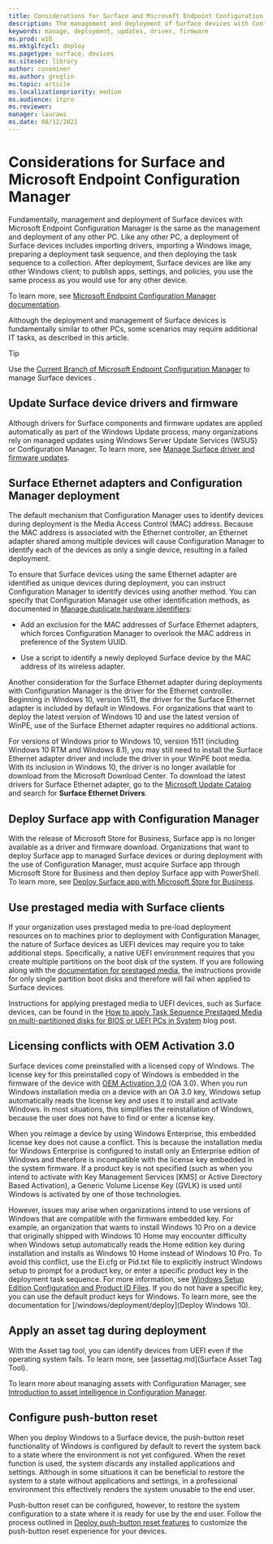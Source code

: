 ```yaml
---
title: Considerations for Surface and Microsoft Endpoint Configuration Manager
description: The management and deployment of Surface devices with Configuration Manager is fundamentally the same as any other PC; this article describes scenarios that may require additional considerations.
keywords: manage, deployment, updates, driver, firmware
ms.prod: w10
ms.mktglfcycl: deploy
ms.pagetype: surface, devices
ms.sitesec: library
author: coveminer
ms.author: greglin
ms.topic: article
ms.localizationpriority: medium
ms.audience: itpro
ms.reviewer: 
manager: laurawi
ms.date: 08/12/2021
---
```


# Considerations for Surface and Microsoft Endpoint Configuration Manager

Fundamentally, management and deployment of Surface devices with Microsoft Endpoint Configuration Manager is the same as the management and deployment of any other PC. Like any other PC, a deployment of Surface devices includes importing drivers, importing a Windows image, preparing a deployment task sequence, and then deploying the task sequence to a collection. After deployment, Surface devices are like any other Windows client; to publish apps, settings, and policies, you use the same process as you would use for any other device.

To learn more, see [Microsoft Endpoint Configuration Manager documentation](/mem/configmgr/).

Although the deployment and management of Surface devices is fundamentally similar to other PCs, some scenarios may require additional IT tasks, as described in this article. 

> [!TIP]
> Use the [Current Branch of Microsoft Endpoint Configuration Manager](/mem/configmgr/core/servers/manage/updates) to manage Surface devices .

## Update Surface device drivers and firmware

Although drivers for Surface components and firmware updates are applied automatically as part of the Windows Update process, many organizations rely on managed updates using Windows Server Update Services (WSUS) or Configuration Manager. To learn more, see [Manage Surface driver and firmware updates](manage-surface-driver-and-firmware-updates.md).

## Surface Ethernet adapters and Configuration Manager deployment

The default mechanism that Configuration Manager uses to identify devices during deployment is the Media Access Control (MAC) address. Because the MAC address is associated with the Ethernet controller, an Ethernet adapter shared among multiple devices will cause Configuration Manager to identify each of the devices as only a single device, resulting in a failed deployment. 

To ensure that Surface devices using the same Ethernet adapter are identified as unique devices during deployment, you can instruct Configuration Manager to identify devices using another method. You can specify that Configuration Manager use other identification methods, as documented in [Manage duplicate hardware identifiers](/mem/configmgr/core/clients/manage/manage-clients#manage-duplicate-hardware-identifiers):

- Add an exclusion for the MAC addresses of Surface Ethernet adapters, which forces Configuration Manager to overlook the MAC address in preference of the System UUID.

- Use a script to identify a newly deployed Surface device by the MAC address of its wireless adapter.

Another consideration for the Surface Ethernet adapter during deployments with Configuration Manager is the driver for the Ethernet controller. Beginning in Windows 10, version 1511, the driver for the Surface Ethernet adapter is included by default in Windows. For organizations that want to deploy the latest version of Windows 10 and use the latest version of WinPE, use of the Surface Ethernet adapter requires no additional actions.

For versions of Windows prior to Windows 10, version 1511 (including Windows 10 RTM and Windows 8.1), you may still need to install the Surface Ethernet adapter driver and include the driver in your WinPE boot media. With its inclusion in Windows 10, the driver is no longer available for download from the Microsoft Download Center. To download the latest drivers for Surface Ethernet adapter, go to the [Microsoft Update Catalog](https://www.catalog.update.microsoft.com/Search.aspx?q=surface%20ethernet%20drivers) and
search for **Surface Ethernet Drivers**.

## Deploy Surface app with Configuration Manager

With the release of Microsoft Store for Business, Surface app is no longer available as a driver and firmware download. Organizations that want to deploy Surface app to managed Surface devices or during deployment with the use of Configuration Manager, must acquire Surface app through Microsoft Store for Business and then deploy Surface app with PowerShell. To learn more, see [Deploy Surface app with Microsoft Store for Business](deploy-surface-app-with-windows-store-for-business.md).

## Use prestaged media with Surface clients

If your organization uses prestaged media to pre-load deployment resources on to machines prior to deployment with Configuration Manager, the nature of Surface devices as UEFI devices may require you to take additional steps. Specifically, a native UEFI environment requires that you create multiple partitions on the boot disk of the system. If you are following along with the [documentation for prestaged media](/mem/configmgr/osd/deploy-use/create-prestaged-media), the instructions provide for only single partition boot disks and therefore will fail when applied to Surface devices.

Instructions for applying prestaged media to UEFI devices, such as Surface devices, can be found in the [How to apply Task Sequence Prestaged Media on multi-partitioned disks for BIOS or UEFI PCs in System](https://techcommunity.microsoft.com/t5/configuration-manager-archive/how-to-apply-task-sequence-prestaged-media-on-multi-partitioned/ba-p/392239) blog post.

## Licensing conflicts with OEM Activation 3.0

Surface devices come preinstalled with a licensed copy of Windows. The license key for this preinstalled copy of Windows is embedded in the firmware of the device with [OEM Activation 3.0](/windows-hardware/manufacture/desktop/oem-activation-3) (OA 3.0). When you run Windows installation media on a device with an OA 3.0 key, Windows setup automatically reads the license key and uses it to install and activate Windows. In most situations, this simplifies the reinstallation of Windows, because the user does not have to find or enter a license key.

When you reimage a device by using Windows Enterprise, this embedded license key does not cause a conflict. This is because the installation media for Windows Enterprise is configured to install only an Enterprise edition of Windows and therefore is incompatible with the license key embedded in the system firmware. If a product key is not specified (such as when you intend to activate with Key Management Services [KMS] or Active Directory Based Activation), a Generic Volume License Key (GVLK) is used until Windows is activated by one of those technologies.

However, issues may arise when organizations intend to use versions of Windows that are compatible with the firmware embedded key. For example, an organization that wants to install Windows 10 Pro on a device that originally shipped with Windows 10 Home  may encounter difficulty when Windows setup automatically reads the Home edition key during installation and installs as Windows 10 Home instead of Windows 10 Pro. To avoid this conflict, use the Ei.cfg or Pid.txt file to explicitly instruct Windows setup to prompt for a product key, or enter a specific product key in the deployment task sequence. For more information, see [Windows Setup Edition Configuration and Product ID Files](/windows-hardware/manufacture/desktop/windows-setup-edition-configuration-and-product-id-files--eicfg-and-pidtxt). If you do not have a specific key, you can use the default product keys for Windows. To learn more, see the documentation for [/windows/deployment/deploy](Deploy Windows 10).

## Apply an asset tag during deployment

With the Asset tag tool, you can identify devices from UEFI even if the operating system fails. To learn more, see [assettag.md](Surface Asset Tag Tool).

To learn more about managing assets with Configuration Manager, see [Introduction to asset intelligence in Configuration Manager](/mem/configmgr/core/clients/manage/asset-intelligence/introduction-to-asset-intelligence).

## Configure push-button reset

When you deploy Windows to a Surface device, the push-button reset functionality of Windows is configured by default to revert the system back to a state where the environment is not yet configured. When the reset function is used, the system discards any installed applications and settings. Although in some situations it can be beneficial to restore the system to a state without applications and settings, in a professional environment this effectively renders the system unusable to the end user.

Push-button reset can be configured, however, to restore the system configuration to a state where it is ready for use by the end user. Follow the process outlined in [Deploy push-button reset features](/windows-hardware/manufacture/desktop/deploy-push-button-reset-features) to customize the push-button reset experience for your devices.
